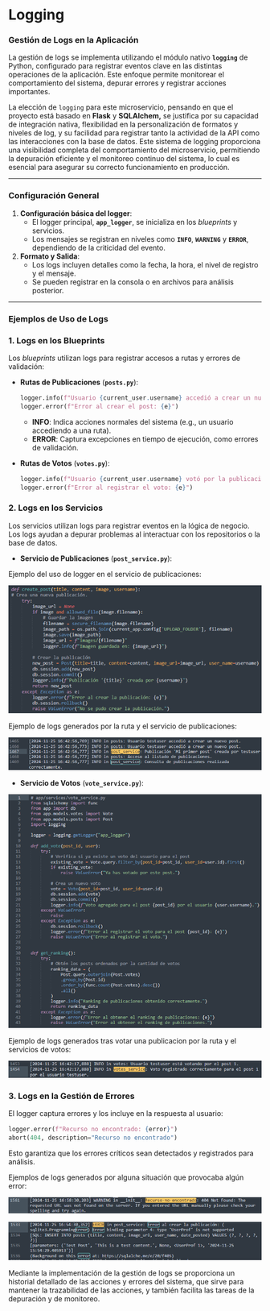 # Logging

### **Gestión de Logs en la Aplicación**

La gestión de logs se implementa utilizando el módulo nativo **`logging`** de Python, configurado para registrar eventos clave en las distintas operaciones de la aplicación. Este enfoque permite monitorear el comportamiento del sistema, depurar errores y registrar acciones importantes.

La elección de `logging` para este microservicio, pensando en que el proyecto está basado en **Flask** y **SQLAlchem,** se justifica por su capacidad de integración nativa, flexibilidad en la personalización de formatos y niveles de log, y su facilidad para registrar tanto la actividad de la API como las interacciones con la base de datos. Este sistema de logging proporciona una visibilidad completa del comportamiento del microservicio, permitiendo la depuración eficiente y el monitoreo continuo del sistema, lo cual es esencial para asegurar su correcto funcionamiento en producción.

---

### **Configuración General**

1. **Configuración básica del logger**:
    - El logger principal, **`app_logger`**, se inicializa en los *blueprints* y servicios.
    - Los mensajes se registran en niveles como **`INFO`**, **`WARNING`** y **`ERROR`**, dependiendo de la criticidad del evento.
2. **Formato y Salida**:
    - Los logs incluyen detalles como la fecha, la hora, el nivel de registro y el mensaje.
    - Se pueden registrar en la consola o en archivos para análisis posterior.

---

### **Ejemplos de Uso de Logs**

### **1. Logs en los Blueprints**

Los *blueprints* utilizan logs para registrar accesos a rutas y errores de validación:

- **Rutas de Publicaciones** (**`posts.py`**):
  
    ```python
    logger.info(f"Usuario {current_user.username} accedió a crear un nuevo post.")
    logger.error(f"Error al crear el post: {e}")
    
    ```
    - **INFO**: Indica acciones normales del sistema (e.g., un usuario accediendo a una ruta).
    - **ERROR**: Captura excepciones en tiempo de ejecución, como errores de validación.

-  **Rutas de Votos** (**`votes.py`**):
  
    ```python
    logger.info(f"Usuario {current_user.username} votó por la publicación {post_id}.")
    logger.error(f"Error al registrar el voto: {e}")
    
    ```
    
### **2. Logs en los Servicios**

Los servicios utilizan logs para registrar eventos en la lógica de negocio. Los logs ayudan a depurar problemas al interactuar con los repositorios o la base de datos.

- **Servicio de Publicaciones** (**`post_service.py`**):

Ejemplo del uso de logger en el servicio de publicaciones:

![image.png](imagenes/loggerpost.png)

Ejemplo de logs generados por la ruta y el servicio de publicaciones:

![image.png](imagenes/logsposts.png)
- **Servicio de Votos** (**`vote_service.py`**):

![image.png](imagenes/loggervotes.png)

Ejemplo de logs generados tras votar una publicacion por la ruta y el servicios de votos:

![image.png](imagenes/logsvotes.png)

### **3. Logs en la Gestión de Errores**

El logger captura errores y los incluye en la respuesta al usuario:

```python
logger.error(f"Recurso no encontrado: {error}")
abort(404, description="Recurso no encontrado")

```

Esto garantiza que los errores críticos sean detectados y registrados para análisis.

Ejemplos de logs generados por alguna situación que provocaba algún error:

![image.png](imagenes/logserror1.png)

![image.png](imagenes/logserror2.png)

Mediante la implementación de la gestión de logs se proporciona un historial  detallado de las acciones y errores del sistema, que sirve para mantener la trazabilidad de las acciones, y también facilita las tareas de la depuración y de monitoreo.
